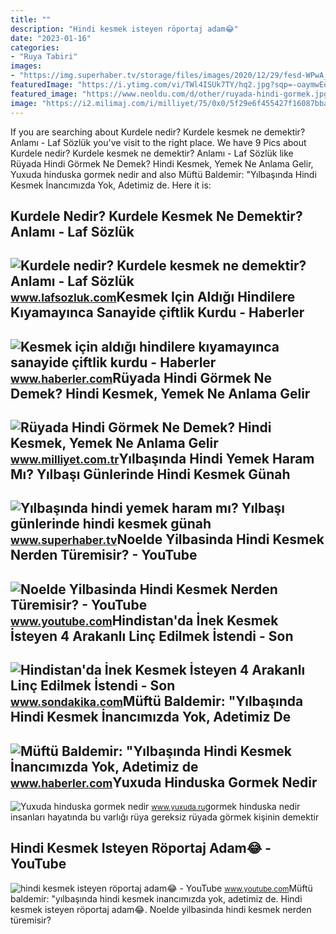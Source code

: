 ```yaml
---
title: ""
description: "Hindi kesmek isteyen röportaj adam😂"
date: "2023-01-16"
categories:
- "Ruya Tabiri"
images:
- "https://img.superhaber.tv/storage/files/images/2020/12/29/fesd-WPwA_cover.jpg"
featuredImage: "https://i.ytimg.com/vi/TWl4ISUk7TY/hq2.jpg?sqp=-oaymwEoCOADEOgC8quKqQMcGADwAQH4Ac4FgAKACooCDAgAEAEYZSBdKE8wDw==&amp;rs=AOn4CLB-NfhOBDLTiMO5fxcll5hgumwHyg"
featured_image: "https://www.neoldu.com/d/other/ruyada-hindi-gormek.jpg"
image: "https://i2.milimaj.com/i/milliyet/75/0x0/5f29e6f455427f16087bba38.jpg"
---
```


If you are searching about Kurdele nedir? Kurdele kesmek ne demektir? Anlamı - Laf Sözlük you've visit to the right place. We have 9 Pics about Kurdele nedir? Kurdele kesmek ne demektir? Anlamı - Laf Sözlük like Rüyada Hindi Görmek Ne Demek? Hindi Kesmek, Yemek Ne Anlama Gelir, Yuxuda hinduska gormek nedir and also Müftü Baldemir: "Yılbaşında Hindi Kesmek İnancımızda Yok, Adetimiz de. Here it is:

Kurdele Nedir? Kurdele Kesmek Ne Demektir? Anlamı - Laf Sözlük
--------------------------------------------------------------

 ![Kurdele nedir? Kurdele kesmek ne demektir? Anlamı - Laf Sözlük](http://1.bp.blogspot.com/-hDCQHrImDVU/U-ZGN3FlQSI/AAAAAAAASeg/c140T77uj5c/s1600/kurdele_kesme.jpg) <small>www.lafsozluk.com</small>Kesmek Için Aldığı Hindilere Kıyamayınca Sanayide çiftlik Kurdu - Haberler
--------------------------------------------------------------------------

 ![Kesmek için aldığı hindilere kıyamayınca sanayide çiftlik kurdu - Haberler](https://i.hbrcdn.com/haber/2019/11/22/kesmeye-kiyamadigi-hindileri-icin-sanayide-ci-4-12642975_o.jpg) <small>www.haberler.com</small>Rüyada Hindi Görmek Ne Demek? Hindi Kesmek, Yemek Ne Anlama Gelir
-----------------------------------------------------------------

 ![Rüyada Hindi Görmek Ne Demek? Hindi Kesmek, Yemek Ne Anlama Gelir](https://i2.milimaj.com/i/milliyet/75/0x0/5f29e6f455427f16087bba38.jpg) <small>www.milliyet.com.tr</small>Yılbaşında Hindi Yemek Haram Mı? Yılbaşı Günlerinde Hindi Kesmek Günah
----------------------------------------------------------------------

 ![Yılbaşında hindi yemek haram mı? Yılbaşı günlerinde hindi kesmek günah](https://img.superhaber.tv/storage/files/images/2020/12/29/fesd-WPwA_cover.jpg) <small>www.superhaber.tv</small>Noelde Yilbasinda Hindi Kesmek Nerden Türemisir? - YouTube
----------------------------------------------------------

 ![Noelde Yilbasinda Hindi Kesmek Nerden Türemisir? - YouTube](https://i.ytimg.com/vi/xISj2hdL5kQ/maxresdefault.jpg) <small>www.youtube.com</small>Hindistan'da İnek Kesmek İsteyen 4 Arakanlı Linç Edilmek İstendi - Son
----------------------------------------------------------------------

 ![Hindistan'da İnek Kesmek İsteyen 4 Arakanlı Linç Edilmek İstendi - Son](https://i.sdacdn.com/haber/2017/09/03/hindistan-da-inek-kesmek-isteyen-4-arakanli-linc-9992351_1956_osd.jpg) <small>www.sondakika.com</small>Müftü Baldemir: "Yılbaşında Hindi Kesmek İnancımızda Yok, Adetimiz De
---------------------------------------------------------------------

 ![Müftü Baldemir: "Yılbaşında Hindi Kesmek İnancımızda Yok, Adetimiz de](https://i.hbrcdn.com/haber/2018/12/25/muftu-baldemir-yilbasinda-hindi-kesmek-inanci-11573217_amp.jpg) <small>www.haberler.com</small>Yuxuda Hinduska Gormek Nedir
----------------------------

 ![Yuxuda hinduska gormek nedir](https://www.neoldu.com/d/other/ruyada-hindi-gormek.jpg) <small>www.yuxuda.ru</small>gormek hinduska nedir insanları hayatında bu varlığı rüya gereksiz rüyada görmek kişinin demektir

Hindi Kesmek Isteyen Röportaj Adam😂 - YouTube
---------------------------------------------

 ![hindi kesmek isteyen röportaj adam😂 - YouTube](https://i.ytimg.com/vi/TWl4ISUk7TY/hq2.jpg?sqp=-oaymwEoCOADEOgC8quKqQMcGADwAQH4Ac4FgAKACooCDAgAEAEYZSBdKE8wDw==&rs=AOn4CLB-NfhOBDLTiMO5fxcll5hgumwHyg) <small>www.youtube.com</small>Müftü baldemir: "yılbaşında hindi kesmek i̇nancımızda yok, adetimiz de. Hindi kesmek isteyen röportaj adam😂. Noelde yilbasinda hindi kesmek nerden türemisir?
